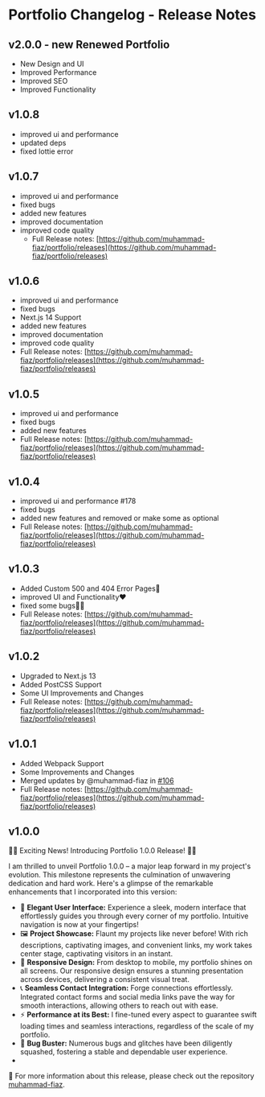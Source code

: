 # Portfolio Changelog - Release Notes


## v2.0.0 - new Renewed Portfolio
- New Design and UI
- Improved Performance
- Improved SEO
- Improved Functionality


## v1.0.8
- improved ui and performance
- updated deps
- fixed lottie error

## v1.0.7

- improved ui and performance
- fixed bugs
- added new features
- improved documentation
- improved code quality
  - Full Release notes: [https://github.com/muhammad-fiaz/portfolio/releases](https://github.com/muhammad-fiaz/portfolio/releases)
## v1.0.6

- improved ui and performance
- fixed bugs
- Next.js 14 Support
- added new features
- improved documentation
- improved code quality
- Full Release notes: [https://github.com/muhammad-fiaz/portfolio/releases](https://github.com/muhammad-fiaz/portfolio/releases)

## v1.0.5 

- improved ui and performance 
- fixed bugs
- added new features
- Full Release notes: [https://github.com/muhammad-fiaz/portfolio/releases](https://github.com/muhammad-fiaz/portfolio/releases)

## v1.0.4

- improved ui and performance #178
- fixed bugs
- added new features and removed or make some as optional
- Full Release notes: [https://github.com/muhammad-fiaz/portfolio/releases](https://github.com/muhammad-fiaz/portfolio/releases)

## v1.0.3
- Added Custom 500 and 404 Error Pages👻
- improved UI and Functionality❤️
- fixed some bugs✌🏻
- Full Release notes: [https://github.com/muhammad-fiaz/portfolio/releases](https://github.com/muhammad-fiaz/portfolio/releases)

## v1.0.2
- Upgraded to Next.js 13
- Added PostCSS Support
- Some UI Improvements and Changes
- Full Release notes: [https://github.com/muhammad-fiaz/portfolio/releases](https://github.com/muhammad-fiaz/portfolio/releases)

## v1.0.1

- Added Webpack Support
- Some Improvements and Changes
- Merged updates by @muhammad-fiaz in [#106](https://github.com/muhammad-fiaz/portfolio/pull/106)
- Full Release notes: [https://github.com/muhammad-fiaz/portfolio/releases](https://github.com/muhammad-fiaz/portfolio/releases)

## v1.0.0

🚀🎉 Exciting News! Introducing Portfolio 1.0.0 Release! 🎉🚀

I am thrilled to unveil Portfolio 1.0.0 – a major leap forward in my project's evolution. This milestone represents the culmination of unwavering dedication and hard work. Here's a glimpse of the remarkable enhancements that I incorporated into this version:

- 🌟 **Elegant User Interface:** Experience a sleek, modern interface that effortlessly guides you through every corner of my portfolio. Intuitive navigation is now at your fingertips!
- 🖼️ **Project Showcase:** Flaunt my projects like never before! With rich descriptions, captivating images, and convenient links, my work takes center stage, captivating visitors in an instant.
- 📱 **Responsive Design:** From desktop to mobile, my portfolio shines on all screens. Our responsive design ensures a stunning presentation across devices, delivering a consistent visual treat.
- 📞 **Seamless Contact Integration:** Forge connections effortlessly. Integrated contact forms and social media links pave the way for smooth interactions, allowing others to reach out with ease.
- ⚡ **Performance at its Best:** I fine-tuned every aspect to guarantee swift loading times and seamless interactions, regardless of the scale of my portfolio.
- 🐞 **Bug Buster:** Numerous bugs and glitches have been diligently squashed, fostering a stable and dependable user experience.
- 
👻 For more information about this release, please check out the repository [muhammad-fiaz](https://github.com/muhammad-fiaz/portfolio).


